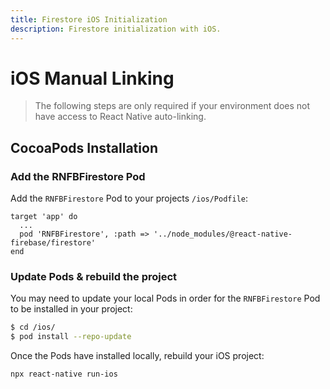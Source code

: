```yaml
---
title: Firestore iOS Initialization
description: Firestore initialization with iOS.
---
```


# iOS Manual Linking

> The following steps are only required if your environment does not have access to React Native auto-linking.

## CocoaPods Installation

### Add the RNFBFirestore Pod

Add the `RNFBFirestore` Pod to your projects `/ios/Podfile`:

```ruby{3}
target 'app' do
  ...
  pod 'RNFBFirestore', :path => '../node_modules/@react-native-firebase/firestore'
end
```

### Update Pods & rebuild the project

You may need to update your local Pods in order for the `RNFBFirestore` Pod to be installed in your project:

```bash
$ cd /ios/
$ pod install --repo-update
```

Once the Pods have installed locally, rebuild your iOS project:

```bash
npx react-native run-ios
```

